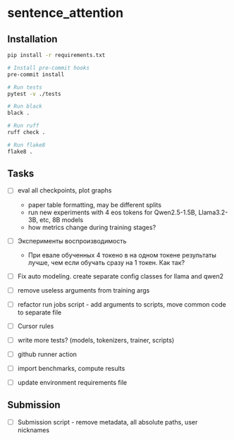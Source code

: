 # sentence_attention

## Installation

```bash
pip install -r requirements.txt

# Install pre-commit hooks
pre-commit install

# Run tests
pytest -v ./tests

# Run black
black .

# Run ruff
ruff check .

# Run flake8
flake8 .
```


## Tasks

- [ ] eval all checkpoints, plot graphs
    * paper table formatting, may be different splits
    * run new experiments with 4 eos tokens for Qwen2.5-1.5B, Llama3.2-3B, etc, 8B models
    * how metrics change during training stages?
- [ ] Эксперименты воспроизводимость
    * При евале обученных 4 токено в на одном токене результаты лучше, чем если обучать сразу на 1 токен. Как так?
- [ ] Fix auto modeling. create separate config classes for llama and qwen2
- [ ] remove useless arguments from training args
- [ ] refactor run jobs script - add arguments to scripts, move common code to separate file
- [ ] Cursor rules
- [ ] write more tests? (models, tokenizers, trainer, scripts)
- [ ] github runner action
- [ ] import benchmarks, compute results
- [ ] update environment requirements file


## Submission

- [ ] Submission script - remove metadata, all absolute paths, user nicknames